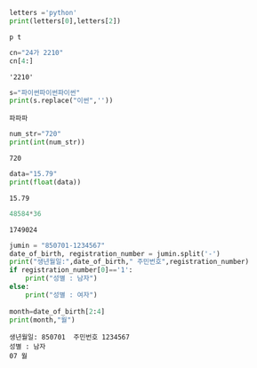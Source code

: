 ```python
letters ='python'
print(letters[0],letters[2])
```

    p t
    


```python
cn="24가 2210"
cn[4:]
```




    '2210'




```python
s="파이썬파이썬파이썬"
print(s.replace("이썬",''))
```

    파파파
    


```python
num_str="720"
print(int(num_str))
```

    720
    


```python
data="15.79"
print(float(data))

```

    15.79
    


```python
48584*36
```




    1749024




```python
jumin = "850701-1234567"
date_of_birth, registration_number = jumin.split('-')
print("생년월일:",date_of_birth," 주민번호",registration_number)
if registration_number[0]=='1':
    print("성별 : 남자")
else:
    print("성별 : 여자")
    
month=date_of_birth[2:4]
print(month,"월")
```

    생년월일: 850701  주민번호 1234567
    성별 : 남자
    07 월
    
